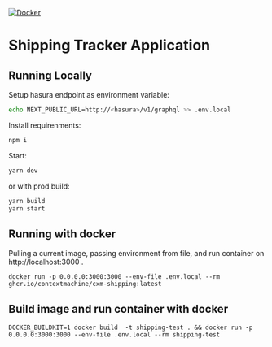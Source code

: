 [![Docker](https://github.com/contextmachine/shipping/actions/workflows/docker-publish.yml/badge.svg)](https://github.com/contextmachine/shipping/actions/workflows/docker-publish.yml)

# Shipping Tracker Application



## Running Locally
Setup hasura endpoint as environment variable:
```bash
echo NEXT_PUBLIC_URL=http://<hasura>/v1/graphql >> .env.local
```
Install requirenments:
```bash
npm i
```
Start:
```bash
yarn dev
```
or with prod build:
```bash
yarn build
yarn start
```
## Running with docker

Pulling a current image, passing environment from file, and run container on http://localhost:3000 . 
```
docker run -p 0.0.0.0:3000:3000 --env-file .env.local --rm ghcr.io/contextmachine/cxm-shipping:latest
```
## Build image and run container with docker

```
DOCKER_BUILDKIT=1 docker build  -t shipping-test . && docker run -p 0.0.0.0:3000:3000 --env-file .env.local --rm shipping-test
```





